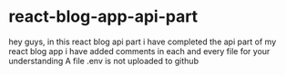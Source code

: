 # react-blog-app-api-part

hey guys,
in this react blog api part i have completed the api part of my react blog app
i have added comments in each and every file for your understanding
A file .env is not uploaded to github
